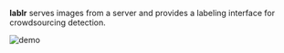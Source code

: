 **lablr** serves images from a server and provides a labeling interface for crowdsourcing detection.

![demo](demo.png)
